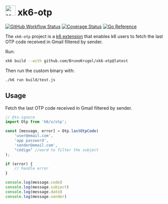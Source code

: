 # <img src="https://dashboard.snapcraft.io/site_media/appmedia/2022/03/K6-logo_1.jpg.png" alt="xk6-kafka logo" style="height: 32px; width:32px;"/> xk6-otp

[![GitHub Workflow Status](https://img.shields.io/github/actions/workflow/status/BrunoKrugel/xk6-otp/test.yml?branch=main&logo=github)](https://github.com/BrunoKrugel/xk6-otp/actions) [![Coverage Status](https://coveralls.io/repos/github/BrunoKrugel/xk6-otp/badge.svg?branch=main)](https://coveralls.io/github/BrunoKrugel/xk6-otp?branch=main) [![Go Reference](https://pkg.go.dev/badge/github.com/BrunoKrugel/xk6-otp.svg)](https://pkg.go.dev/github.com/BrunoKrugel/xk6-otp)

The `xk6-otp` project is a [k6 extension](https://k6.io/docs/extensions/guides/what-are-k6-extensions/) that enables k6 users to fetch the last OTP code received in Gmail filtered by sender.


Run:

```bash
xk6 build --with github.com/BrunoKrugel/xk6-otp@latest
```

Then run the custom binary with:

```bash
./k6 run build/test.js
```

## Usage

Fetch the last OTP code received in Gmail filtered by sender.

```javascript
// @ts-ignore
import Otp from 'k6/x/otp';

const [message, error] = Otp.lastOtpCode(
    'user@email.com',
    'app password',
    'sender@email.com',
    "código" //word to filter the subject
);

if (error) {
    // handle error
}

console.log(message.code)
console.log(message.subject)
console.log(message.date)
console.log(message.sender)
```
